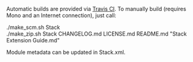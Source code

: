 Automatic builds are provided via [Travis CI](travis-ci.org). To manually build (requires Mono and
an Internet connection), just call:

./make_scm.sh Stack  
./make_zip.sh Stack CHANGELOG.md LICENSE.md README.md "Stack Extension Guide.md"

Module metadata can be updated in Stack.xml.
